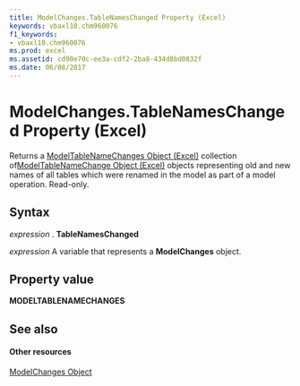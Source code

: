 ```yaml
---
title: ModelChanges.TableNamesChanged Property (Excel)
keywords: vbaxl10.chm960076
f1_keywords:
- vbaxl10.chm960076
ms.prod: excel
ms.assetid: cd90e70c-ee3a-cdf2-2ba8-434d8bd0832f
ms.date: 06/08/2017
---
```



# ModelChanges.TableNamesChanged Property (Excel)

Returns a [ModelTableNameChanges Object (Excel)](modeltablenamechanges-object-excel.md) collection of[ModelTableNameChange Object (Excel)](modeltablenamechange-object-excel.md) objects representing old and new names of all tables which were renamed in the model as part of a model operation. Read-only.


## Syntax

 _expression_ . **TableNamesChanged**

 _expression_ A variable that represents a **ModelChanges** object.


## Property value

 **MODELTABLENAMECHANGES**


## See also


#### Other resources



[ModelChanges Object](Excel.modelchanges.md)

